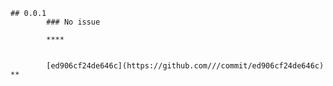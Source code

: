     ## 0.0.1
            ### No issue

            ****


            [ed906cf24de646c](https://github.com///commit/ed906cf24de646c)  **


